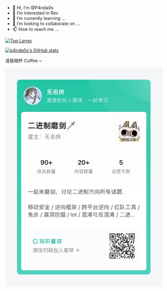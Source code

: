 - 👋 Hi, I’m @P4nda0s
- 👀 I’m interested in Rev
- 🌱 I’m currently learning ...
- 💞️ I’m looking to collaborate on ...
- 📫 How to reach me ...

[![Top Langs](https://p4nda0s.vercel.app/api/top-langs/?username=P4nda0s&exclude_repo=P4nda0s.github.io&count_private=true&langs_count=5&hide=html&layout=compact&show_icons=true&theme=dark)](https://github.com/P4nda0s/github-readme-stats)

[![p4nda0s's GitHub stats](https://p4nda0s.vercel.app/api?username=p4nda0s&show_icons=true&theme=dark)](https://github.com/p4nda0s/github-readme-stats)

请我喝杯 Coffee ~ 

![c](./images/1.jpg)

<!---
P4nda0s/P4nda0s is a ✨ special ✨ repository because its `README.md` (this file) appears on your GitHub profile.
You can click the Preview link to take a look at your changes.
--->
